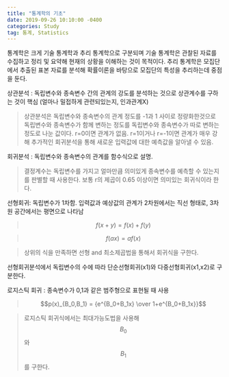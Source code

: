```yaml
---
title: "통계학의 기초"
date: 2019-09-26 10:10:00 -0400
categories: Study
tag: 통계, Statistics
---
```


통계학은 크게 기술 통계학과 추리 통계학으로 구분되며 기술 통계학은 관찰된 자료를 수집하고 정리 및 요약해 현재의 상황을 이해하는 것이 목적이다. 추리 통계학은 모집단에서 추출된 표본 자료를 분석해 확률이론을 바탕으로 모집단의 특성을 추리하는데 중점을 둔다.

상관분석 : 독립변수와 종속변수 간의 관계의 강도를 분석하는 것으로 상관계수를 구하는 것이 핵심 (얼마나 밀접하게 관련되있는지, 인과관계X)
> 상관분석은 독립변수와 종속변수의 관계 정도를 -1과 1 사이로 정량화한것으로 독립변수와 종속변수가 함께 변하는 정도를 독립변수와 종속변수가 따로 변하는 정도로 나눈 값이다. r=0이면 관계가 없음. r=1이거나 r=-1이면 관계가 매우 강해 추가적인 회귀분석을 통해 새로운 입력값에 대한 예측값을 알아낼 수 있음.

회귀분석 : 독립변수와 종속변수의 관계를 함수식으로 설명.
> 결정계수는 독립변수를 가지고 얼마만큼 의미있게 종속변수를 예측할 수 있는지를 판별할 때 사용한다. 보통 r의 제곱이 0.65 이상이면 의미있는 회귀식이라 한다.

선형회귀: 독립변수가 1차함. 입력값과 예상값의 관계가 2차원에서는 직선 형태로, 3차원 공간에서는 평면으로 나타남
> $$ f(x+y) = f(x)+f(y) $$

> $$ f(ax) = af(x) $$

> 상위의 식을 만족하면 선형 and 최소제곱법을 통해서 회귀식을 구한다.

선형회귀분석에서 독립변수의 수에 따라 단순선형회귀(x1)와 다중선형회귀(x1,x2)로 구분한다. 

로지스틱 회귀 : 종속변수가 0,1과 같은 범주형으로 표현될 때 사용
> $$p(x)_{B_0,B_1} = {e^{B_0+B_1x} \over 1+e^{B_0+B_1x}}$$

> 로지스틱 회귀식에서는 최대가능도법을 사용해 $$B_0$$와 $$B_1$$를 구한다.








